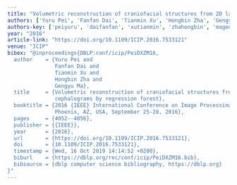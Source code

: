 ```yaml
---
title: "Volumetric reconstruction of craniofacial structures from 2D lateral cephalograms by regression forest"
authors: ['Yuru Pei', 'Fanfan Dai', 'Tianmin Xu', 'Hongbin Zha', 'Gengyu Ma']
authors-key: ['peiyuru', 'daifanfan', 'xutianmin', 'zhahongbin', 'magengyu']
year: "2016"
article-link: "https://doi.org/10.1109/ICIP.2016.7533121"
venue: "ICIP"
bibex: "@inproceedings{DBLP:conf/icip/PeiDXZM16,
  author    = {Yuru Pei and
               Fanfan Dai and
               Tianmin Xu and
               Hongbin Zha and
               Gengyu Ma},
  title     = {Volumetric reconstruction of craniofacial structures from 2D lateral
               cephalograms by regression forest},
  booktitle = {2016 {IEEE} International Conference on Image Processing, {ICIP} 2016,
               Phoenix, AZ, USA, September 25-28, 2016},
  pages     = {4052--4056},
  publisher = {{IEEE}},
  year      = {2016},
  url       = {https://doi.org/10.1109/ICIP.2016.7533121},
  doi       = {10.1109/ICIP.2016.7533121},
  timestamp = {Wed, 16 Oct 2019 14:14:52 +0200},
  biburl    = {https://dblp.org/rec/conf/icip/PeiDXZM16.bib},
  bibsource = {dblp computer science bibliography, https://dblp.org}
}"
---
```

